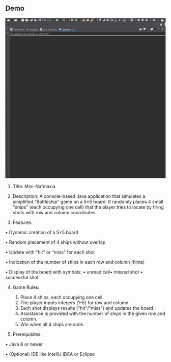 ## Demo

![Παρουσίαση Εφαρμογής](demo.gif)

1. Title: Mini-Nafmaxia

2. Description: A console-based Java application that simulates a simplified "Battleship" game on a 5×5 board. It randomly places 4 small "ships" (each occupying one cell) that the player tries to locate by firing shots with row and column coordinates.

3. Features:

• Dynamic creation of a 5×5 board

• Random placement of 4 ships without overlap

• Update with "hit" or "miss" for each shot

• Indication of the number of ships in each row and column (hints)

• Display of the board with symbols: 
  • unread cell• missed shot
  • successful shot

4. Game Rules:
   1. Place 4 ships, each occupying one cell.
   2. The player inputs integers (1–5) for row and column.
   3. Each shot displays results ("hit"/"miss") and updates the board.
   4. Assistance is provided with the number of ships in the given row and column.
   5. Win when all 4 ships are sunk.

5. Prerequisites:

• Java 8 or newer

• (Optional) IDE like IntelliJ IDEA or Eclipse
